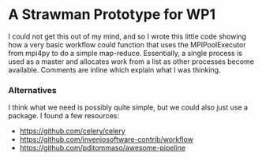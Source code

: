 # A Strawman Prototype for WP1

I could not get this out of my mind, and so I wrote this little code showing how a very basic workflow could function that uses the MPIPoolExecutor from mpi4py to do a simple map-reduce. Essentially, a single process is used as a master and allocates work from a list as other processes become available. Comments are inline which explain what I was thinking.

### Alternatives

I think what we need is possibly quite simple, but we could also just use a package. I found a few resources:

- https://github.com/celery/celery
- https://github.com/inveniosoftware-contrib/workflow
- https://github.com/pditommaso/awesome-pipeline